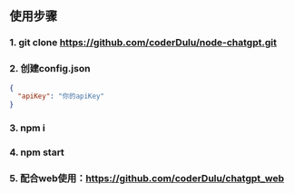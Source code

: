 ## 使用步骤
### 1. git clone https://github.com/coderDulu/node-chatgpt.git

### 2. 创建config.json
~~~json
{
  "apiKey": "你的apiKey"
}
~~~
### 3. npm i 

### 4. npm start

### 5. 配合web使用：https://github.com/coderDulu/chatgpt_web